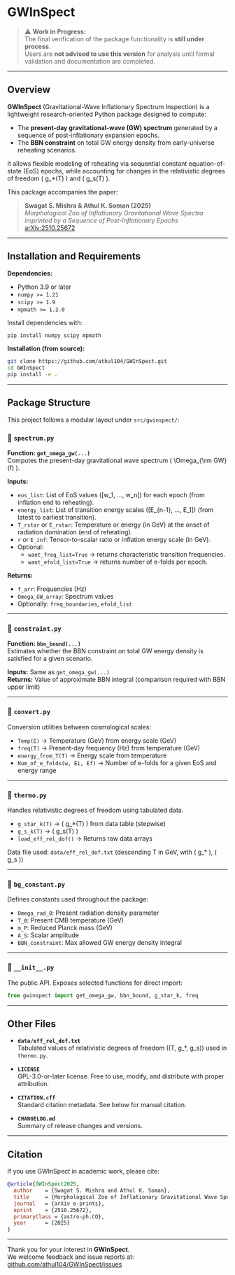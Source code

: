 # GWInSpect

> ⚠️ **Work in Progress:**  
> The final verification of the package functionality is **still under process**.  
> Users are **not advised to use this version** for analysis until formal validation and documentation are completed.

---

## Overview

**GWInSpect** (Gravitational-Wave Inflationary Spectrum Inspection) is a lightweight research-oriented Python package designed to compute:

- The **present-day gravitational-wave (GW) spectrum** generated by a sequence of post-inflationary expansion epochs.
- The **BBN constraint** on total GW energy density from early-universe reheating scenarios.

It allows flexible modeling of reheating via sequential constant equation-of-state (EoS) epochs, while accounting for changes in the relativistic degrees of freedom \( g_*(T) \) and \( g_s(T) \).

This package accompanies the paper:

> **Swagat S. Mishra & Athul K. Soman (2025)**  
> *Morphological Zoo of Inflationary Gravitational Wave Spectra imprinted by a Sequence of Post-Inflationary Epochs*  
> [arXiv:2510.25672](https://arxiv.org/abs/2510.25672)

---

## Installation and Requirements

**Dependencies:**

- Python 3.9 or later
- `numpy >= 1.21`
- `scipy >= 1.9`
- `mpmath >= 1.2.0`

Install dependencies with:

```bash
pip install numpy scipy mpmath
```

**Installation (from source):**

```bash
git clone https://github.com/athul104/GWInSpect.git
cd GWInSpect
pip install -e .
```

---

## Package Structure

This project follows a modular layout under `src/gwinspect/`:

### 🔹 `spectrum.py`

**Function: `get_omega_gw(...)`**  
Computes the present-day gravitational wave spectrum \( \Omega_{\rm GW}(f) \).

**Inputs:**

- `eos_list`: List of EoS values \([w_1, ..., w_n]\) for each epoch (from inflation end to reheating).
- `energy_list`: List of transition energy scales \([E_{n-1}, ..., E_1]\) (from latest to earliest transition).
- `T_rstar` or `E_rstar`: Temperature or energy (in GeV) at the onset of radiation domination (end of reheating).
- `r` or `E_inf`: Tensor-to-scalar ratio or inflation energy scale (in GeV).
- Optional:
  - `want_freq_list=True` → returns characteristic transition frequencies.
  - `want_efold_list=True` → returns number of e-folds per epoch.

**Returns:**

- `f_arr`: Frequencies (Hz)
- `Omega_GW_array`: Spectrum values
- Optionally: `freq_boundaries`, `efold_list`

---

### 🔹 `constraint.py`

**Function: `bbn_bound(...)`**  
Estimates whether the BBN constraint on total GW energy density is satisfied for a given scenario.

**Inputs:** Same as `get_omega_gw(...)`  
**Returns:** Value of approximate BBN integral (comparison required with BBN upper limit)

---

### 🔹 `convert.py`

Conversion utilities between cosmological scales:

- `Temp(E)` → Temperature (GeV) from energy scale (GeV)  
- `freq(T)` → Present-day frequency (Hz) from temperature (GeV)  
- `energy_from_T(T)` → Energy scale from temperature  
- `Num_of_e_folds(w, Ei, Ef)` → Number of e-folds for a given EoS and energy range

---

### 🔹 `thermo.py`

Handles relativistic degrees of freedom using tabulated data.

- `g_star_k(T)` → \( g_*(T) \) from data table (stepwise)  
- `g_s_k(T)` → \( g_s(T) \)  
- `load_eff_rel_dof()` → Returns raw data arrays

Data file used: `data/eff_rel_dof.txt` (descending T in GeV, with \( g_* \), \( g_s \))

---

### 🔹 `bg_constant.py`

Defines constants used throughout the package:

- `Omega_rad_0`: Present radiation density parameter  
- `T_0`: Present CMB temperature (GeV)  
- `m_P`: Reduced Planck mass (GeV)  
- `A_S`: Scalar amplitude  
- `BBN_constraint`: Max allowed GW energy density integral  

---

### 🔹 `__init__.py`

The public API. Exposes selected functions for direct import:

```python
from gwinspect import get_omega_gw, bbn_bound, g_star_k, freq
```

---

## Other Files

- **`data/eff_rel_dof.txt`**  
  Tabulated values of relativistic degrees of freedom \((T, g_*, g_s)\) used in `thermo.py`.

- **`LICENSE`**  
  GPL-3.0-or-later license. Free to use, modify, and distribute with proper attribution.

- **`CITATION.cff`**  
  Standard citation metadata. See below for manual citation.

- **`CHANGELOG.md`**  
  Summary of release changes and versions.

---

## Citation

If you use GWInSpect in academic work, please cite:

```bibtex
@article{GWInSpect2025,
  author    = {Swagat S. Mishra and Athul K. Soman},
  title     = {Morphological Zoo of Inflationary Gravitational Wave Spectra imprinted by a Sequence of Post-Inflationary Epochs},
  journal   = {arXiv e-prints},
  eprint    = {2510.25672},
  primaryClass = {astro-ph.CO},
  year      = {2025}
}
```

---

Thank you for your interest in **GWInSpect**.  
We welcome feedback and issue reports at:  
[github.com/athul104/GWInSpect/issues](https://github.com/athul104/GWInSpect/issues)

